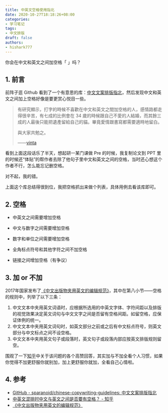 ```yaml
---
title: 中英文空格使用指北
date: 2020-10-27T18:18:26+08:00
categories:
- 学习笔记
tags: 
- 中文排版
draft: false
authors:
- hishark777
---
```


你会在中文和英文之间加空格「 」吗？

<!--more-->

## 1. 前言



前阵子逛 Github 看到了一个有意思的库：[中文文案排版指北](https://github.com/sparanoid/chinese-copywriting-guidelines)，然后发现中文和英文之间加上空格好像是要更赏心悦目一些。

> 有研究顯示，打字的時候不喜歡在中文和英文之間加空格的人，感情路都走得很辛苦，有七成的比例會在 34 歲的時候跟自己不愛的人結婚，而其餘三成的人最後只能把遺產留給自己的貓。畢竟愛情跟書寫都需要適時地留白。
>
> 與大家共勉之。
>
> ——[vinta](https://github.com/vinta/pangu.js)

看到上面这段话乐了半天，想起研一某门课做 Pre 的时候，我复制论文到 PPT 里的时候还“体贴”的帮作者去除了他句子里中文和英文之间的空格，当时还心想这个作者不行，怎么能忘记删空格。

对不起，我的错。

上面这个库总结得很到位，我把空格抓出来做个列表，具体用例去看该库即可。

## 2. 空格 

- 中英文之间需要增加空格

- 中文与数字之间需要增加空格
- 数字和单位之间需要增加空格
- 全角标点符号和其他字符之间不加空格
- 链接之间增加空格（有争议）

## 3. 加 or 不加

2017年国家发布了[《中文出版物夹用英文的编辑规范》](http://sxqx.alljournal.cn/uploadfile/sxqx/20190304/CY%20T154%E2%80%942017%20%E4%B8%AD%E6%96%87%E5%87%BA%E7%89%88%E7%89%A9%E5%A4%B9%E7%94%A8%E8%8B%B1%E6%96%87%E7%9A%84%E7%BC%96%E8%BE%91%E6%A0%87%E5%87%86.pdf)，其中在第八小节——空格的规则中，列举了以下三条：

1. 中文文本中夹用英文词语时，应根据所选用的中英文字体、字符间距以及排版的视觉效果决定英文词句与中文文字之间是否留有空格间距。如留空格，应保证体例的统一。
2. 中文文本中夹用英文词句时，如英文部分之前或之后有中文标点符号，则英文部分与中文标点之间不设空格。
3. 中文文本中夹用英文句子或段落时，英文句子或段落内部应按英文排版规则留空。

围观了一下[知乎](https://www.zhihu.com/question/19587406)中关于该问题的各个高赞回答，其实加与不加全看个人习惯，如果你觉得不加更舒服你就别加，加上更舒服你就加，全看自己心情啦。

## 4. 参考

- [GitHub - sparanoid/chinese-copywriting-guidelines: 中文文案排版指北](https://github.com/sparanoid/chinese-copywriting-guidelines)
- [中英文混排时中文与英文之间是否要有空格？ - 知乎](https://www.zhihu.com/question/19587406)
- [《中文出版物夹用英文的编辑规范》](http://sxqx.alljournal.cn/uploadfile/sxqx/20190304/CY%20T154%E2%80%942017%20%E4%B8%AD%E6%96%87%E5%87%BA%E7%89%88%E7%89%A9%E5%A4%B9%E7%94%A8%E8%8B%B1%E6%96%87%E7%9A%84%E7%BC%96%E8%BE%91%E6%A0%87%E5%87%86.pdf)

